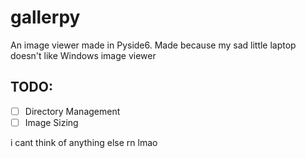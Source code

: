 # gallerpy
An image viewer made in Pyside6. Made because my sad little laptop doesn't like Windows image viewer

## TODO:
- [ ] Directory Management
- [ ] Image Sizing

i cant think of anything else rn lmao